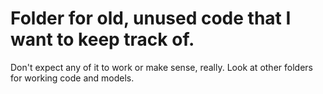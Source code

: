 # Folder for old, unused code that I want to keep track of. 
Don't expect any of it to work or make sense, really. Look at other folders for working code and models.
